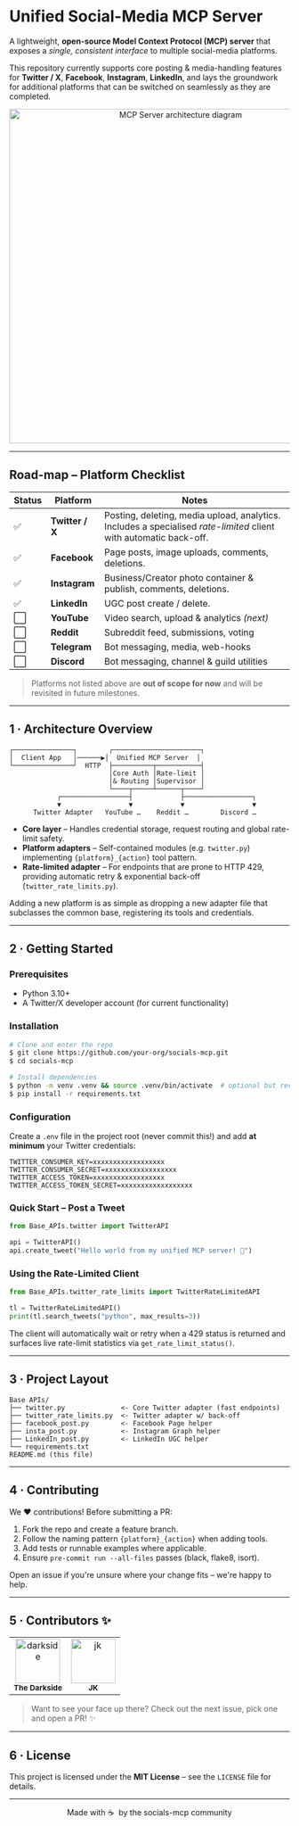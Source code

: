 # Unified Social-Media MCP Server

A lightweight, **open-source Model Context Protocol (MCP) server** that exposes a *single, consistent interface* to multiple social-media platforms.

This repository currently supports core posting & media-handling features for **Twitter / X**, **Facebook**, **Instagram**, **LinkedIn**, and lays the groundwork for additional platforms that can be switched on seamlessly as they are completed.

<div align="center">
  <img src="https://raw.githubusercontent.com/placeholder/socials-mcp/main/.github/hero.svg" width="600" alt="MCP Server architecture diagram"/>
</div>

---

## Road-map – Platform Checklist

| Status | Platform | Notes |
| ------ | -------- | ----- |
| ✅ | **Twitter / X** | Posting, deleting, media upload, analytics.<br/>Includes a specialised *rate-limited* client with automatic back-off. |
| ✅ | **Facebook** | Page posts, image uploads, comments, deletions. |
| ✅ | **Instagram** | Business/Creator photo container & publish, comments, deletions. |
| ✅ | **LinkedIn** | UGC post create / delete. |
| ⬜ | **YouTube** | Video search, upload & analytics *(next)* |
| ⬜ | **Reddit** | Subreddit feed, submissions, voting |
| ⬜ | **Telegram** | Bot messaging, media, web-hooks |
| ⬜ | **Discord** | Bot messaging, channel & guild utilities |

> Platforms not listed above are **out of scope for now** and will be revisited in future milestones.

---

## 1 · Architecture Overview

```
┌───────────────┐        ┌──────────────────────┐
│  Client App   │──────▶│  Unified MCP Server  │
└───────────────┘  HTTP  ├──────────┬───────────┤
                         │Core Auth │Rate-limit │
                         │& Routing │Supervisor │
                         └────┬─────┴──────┬────┘
            ┌─────────────────┤            ├─────────────────┐
            ▼                 ▼            ▼                 ▼
      Twitter Adapter   YouTube …    Reddit …        Discord …
```

* **Core layer** – Handles credential storage, request routing and global rate-limit safety.
* **Platform adapters** – Self-contained modules (e.g. `twitter.py`) implementing `{platform}_{action}` tool pattern.
* **Rate-limited adapter** – For endpoints that are prone to HTTP 429, providing automatic retry & exponential back-off (`twitter_rate_limits.py`).

Adding a new platform is as simple as dropping a new adapter file that subclasses the common base, registering its tools and credentials.

---

## 2 · Getting Started

### Prerequisites

* Python 3.10+
* A Twitter/X developer account (for current functionality)

### Installation

```bash
# Clone and enter the repo
$ git clone https://github.com/your-org/socials-mcp.git
$ cd socials-mcp

# Install dependencies
$ python -m venv .venv && source .venv/bin/activate  # optional but recommended
$ pip install -r requirements.txt
```

### Configuration

Create a `.env` file in the project root (never commit this!) and add **at minimum** your Twitter credentials:

```dotenv
TWITTER_CONSUMER_KEY=xxxxxxxxxxxxxxxxxx
TWITTER_CONSUMER_SECRET=xxxxxxxxxxxxxxxxxx
TWITTER_ACCESS_TOKEN=xxxxxxxxxxxxxxxxxx
TWITTER_ACCESS_TOKEN_SECRET=xxxxxxxxxxxxxxxxxx
```

### Quick Start – Post a Tweet

```python
from Base_APIs.twitter import TwitterAPI

api = TwitterAPI()
api.create_tweet("Hello world from my unified MCP server! 🎉")
```

### Using the Rate-Limited Client

```python
from Base_APIs.twitter_rate_limits import TwitterRateLimitedAPI

tl = TwitterRateLimitedAPI()
print(tl.search_tweets("python", max_results=3))
```

The client will automatically wait or retry when a 429 status is returned and surfaces live rate-limit statistics via `get_rate_limit_status()`.

---

## 3 · Project Layout

```
Base APIs/
├── twitter.py              <- Core Twitter adapter (fast endpoints)
├── twitter_rate_limits.py  <- Twitter adapter w/ back-off
├── facebook_post.py        <- Facebook Page helper
├── insta_post.py           <- Instagram Graph helper
├── LinkedIn_post.py        <- LinkedIn UGC helper
└── requirements.txt
README.md (this file)
```

---

## 4 · Contributing

We :heart: contributions!  Before submitting a PR:

1. Fork the repo and create a feature branch.
2. Follow the naming pattern `{platform}_{action}` when adding tools.
3. Add tests or runnable examples where applicable.
4. Ensure `pre-commit run --all-files` passes (black, flake8, isort).

Open an issue if you're unsure where your change fits – we're happy to help.

---

## 5 · Contributors ✨

<table>
  <tr>
    <td align="center"><img src="https://avatars.githubusercontent.com/u/119799567?v=4" width="80;" alt="darkside"/><br /><sub><b>The&nbsp;Darkside</b></sub></td>
    <td align="center"><img src="https://avatars.githubusercontent.com/u/000000?v=4" width="80;" alt="jk"/><br /><sub><b>JK</b></sub></td>
  </tr>
</table>

> Want to see your face up there? Check out the next issue, pick one and open a PR! ✨

---

## 6 · License

This project is licensed under the **MIT License** – see the `LICENSE` file for details.

---

<div align="center">
Made with ☕ &nbsp;by the socials-mcp community
</div>
